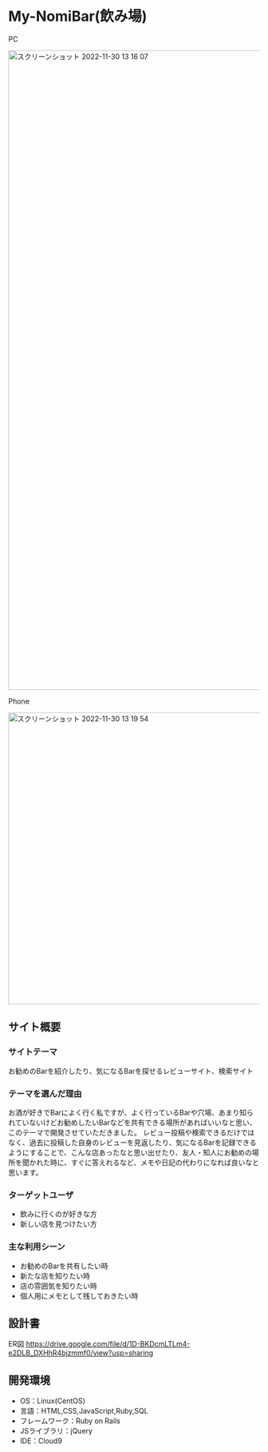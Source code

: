 # My-NomiBar(飲み場)
PC

<img width="1280" alt="スクリーンショット 2022-11-30 13 16 07" src="https://user-images.githubusercontent.com/100123445/204706498-f6b2ad50-ee46-47ec-9ce5-4f5c67c12465.png">

Phone

<img width="584" alt="スクリーンショット 2022-11-30 13 19 54" src="https://user-images.githubusercontent.com/100123445/204706799-aab04411-0a65-43c3-a649-375523a73ab4.png">


## サイト概要
### サイトテーマ
お勧めのBarを紹介したり、気になるBarを探せるレビューサイト、検索サイト

### テーマを選んだ理由
お酒が好きでBarによく行く私ですが、よく行っているBarや穴場、あまり知られていないけどお勧めしたいBarなどを共有できる場所があればいいなと思い、このテーマで開発させていただきました。
レビュー投稿や検索できるだけではなく、過去に投稿した自身のレビューを見返したり、気になるBarを記録できるようにすることで、こんな店あったなと思い出せたり、友人・知人にお勧めの場所を聞かれた時に、すぐに答えれるなど、メモや日記の代わりになれば良いなと思います。

### ターゲットユーザ
- 飲みに行くのが好きな方
- 新しい店を見つけたい方

### 主な利用シーン
- お勧めのBarを共有したい時
- 新たな店を知りたい時
- 店の雰囲気を知りたい時
- 個人用にメモとして残しておきたい時

## 設計書
ER図
https://drive.google.com/file/d/1D-BKDcmLTLm4-e2DLB_DXHhR4bjzmmf0/view?usp=sharing

## 開発環境
- OS：Linux(CentOS)
- 言語：HTML,CSS,JavaScript,Ruby,SQL
- フレームワーク：Ruby on Rails
- JSライブラリ：jQuery
- IDE：Cloud9
